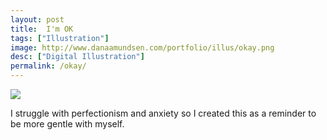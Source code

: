 ```yaml
---
layout: post
title:  I'm OK
tags: ["Illustration"]
image: http://www.danaamundsen.com/portfolio/illus/okay.png
desc: ["Digital Illustration"]
permalink: /okay/
---
```


![](http://www.danaamundsen.com/portfolio/illus/okay.png)

I struggle with perfectionism and anxiety so I created this as a reminder to be more gentle with myself.
